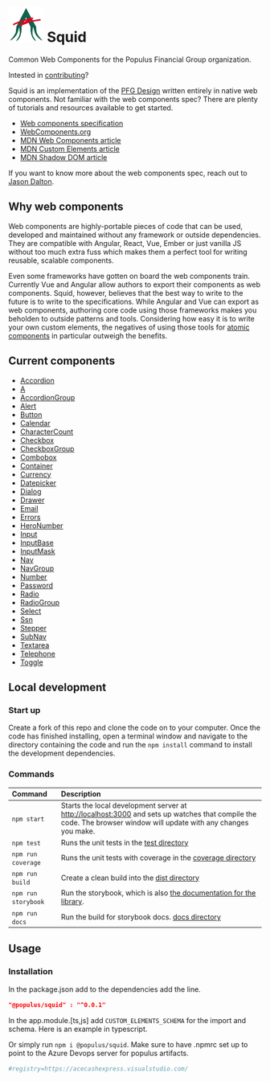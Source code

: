 # <img src="logo.svg" width="70" height="70"> Squid

Common Web Components for the Populus Financial Group organization.

Intested in [contributing](CONTRIBUTING.MD)?

Squid is an implementation of the  [PFG Design](https://acecashexpress.visualstudio.com/PFG%20Design) written entirely in native web components. Not familiar with the web components spec? There are plenty of tutorials and resources available to get started.

- [Web components specification](https://github.com/w3c/webcomponents)
- [WebComponents.org](https://www.webcomponents.org/)
- [MDN Web Components article](https://developer.mozilla.org/en-US/docs/Web/Web_Components)
- [MDN Custom Elements article](https://developer.mozilla.org/en-US/docs/Web/API/Window/customElements)
- [MDN Shadow DOM article](https://developer.mozilla.org/en-US/docs/Web/API/Element/attachShadow)

If you want to know more about the web components spec, reach out to [Jason Dalton](mailto:jdalton@acecashexpress.com).

## Why web components

Web components are highly-portable pieces of code that can be used, developed and maintained without any framework or outside dependencies. They are compatible with Angular, React, Vue, Ember or just vanilla JS without too much extra fuss which makes them a perfect tool for writing reusable, scalable components.

Even some frameworks have gotten on board the web components train. Currently Vue and Angular allow authors to export their components as web components. Squid, however, believes that the best way to write to the future is to write to the specifications. While Angular and Vue can export as web components, authoring core code using those frameworks makes you beholden to outside patterns and tools. Considering how easy it is to write your own custom elements, the negatives of using those tools for [atomic components](http://bradfrost.com/blog/post/atomic-web-design/) in particular outweigh the benefits.

## Current components

- [Accordion](./src/squid-accordion/squid-accordion.js)
- [A](./src/squid-a/squid-a.js)
- [AccordionGroup](./src/squid-accordion-group/squid-accordion-group.js)
- [Alert](./src/squid-alert/squid-alert.js)
- [Button](./src/squid-button/squid-button.js)
- [Calendar](./src/squid-calendar/squid-calendar.js)
- [CharacterCount](./src/squid-character-count/squid-character-count.js)
- [Checkbox](./src/squid-checkbox/squid-checkbox.js)
- [CheckboxGroup](./src/squid-checkbox-group/squid-checkbox-group.js)
- [Combobox](./src/squid-combobox/squid-combobox.js)
- [Container](./src/squid-container/squid-container.js)
- [Currency](./src/squid-currency/squid-currency.js)
- [Datepicker](./src/squid-datepicker/squid-datepicker.js)
- [Dialog](./src/squid-dialog/squid-dialog.js)
- [Drawer](./src/squid-drawer/squid-drawer.js)
- [Email](./src/squid-email/squid-email.js)
- [Errors](./src/squid-errors/squid-errors.js)
- [HeroNumber](./src/squid-hero-number/squid-hero-number.js)
- [Input](./src/squid-input/squid-input.js)
- [InputBase](./src/squid-input-base/squid-input-base.js)
- [InputMask](./src/squid-input-mask/squid-input-mask.js)
- [Nav](./src/squid-nav/squid-nav.js)
- [NavGroup](./src/squid-nav-group/squid-nav-group.js)
- [Number](./src/squid-number/squid-number.js)
- [Password](./src/squid-password/squid-password.js)
- [Radio](./src/squid-radio/squid-radio.js)
- [RadioGroup](./src/squid-radio-group/squid-radio-group.js)
- [Select](./src/squid-select/squid-select.js)
- [Ssn](./src/squid-ssn/squid-ssn.js)
- [Stepper](./src/squid-stepper/squid-stepper.js)
- [SubNav](./src/squid-sub-nav/squid-sub-nav.js)
- [Textarea](./src/squid-textarea/squid-textarea.js)
- [Telephone](./src/squid-telephone/squid-telephone.js)
- [Toggle](./src/squid-toggle/squid-toggle.js)

## Local development

### Start up

Create a fork of this repo and clone the code on to your computer. Once the code has finished installing, open a terminal window and navigate to the directory containing the code and run the `npm install` command to install the development dependencies.

### Commands

| Command           | Description                                     |
|:------------------|:------------------------------------------------|
| `npm start`       | Starts the local development server at [http://localhost:3000](http://localhost:3000) and sets up watches that compile the code. The browser window will update with any changes you make. |
| `npm test`        | Runs the unit tests in the [test directory](./test) |
| `npm run coverage`        | Runs the unit tests with coverage in the [coverage directory](./coverage) |
| `npm run build`   | Create a clean build into the [dist directory](./dist) |
| `npm run storybook` | Run the storybook, which is also [the documentation for the library](https://storybook.js.org/). |
| `npm run docs` | Run the build for storybook docs. [docs directory](./docs)|

## Usage

### Installation

In the package.json add to the dependencies add the line.

```json
"@populus/squid" : "^0.0.1"
```

In the app.module.[ts,js] add `CUSTOM_ELEMENTS_SCHEMA` for the import and schema. Here is an example in typescript.

Or simply run `npm i @populus/squid`. Make sure to have .npmrc set up to point to the Azure Devops server for populus artifacts.

```bash
#registry=https://acecashexpress.visualstudio.com/
```

    
    
    
    
    
    